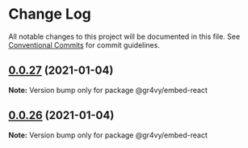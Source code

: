 # Change Log

All notable changes to this project will be documented in this file.
See [Conventional Commits](https://conventionalcommits.org) for commit guidelines.

## [0.0.27](https://github.com/gr4vy/embed/compare/v0.0.26...v0.0.27) (2021-01-04)

**Note:** Version bump only for package @gr4vy/embed-react





## [0.0.26](https://github.com/gr4vy/embed/compare/v0.0.25...v0.0.26) (2021-01-04)

**Note:** Version bump only for package @gr4vy/embed-react
